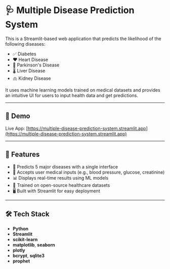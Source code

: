 # 🩺 Multiple Disease Prediction System

This is a Streamlit-based web application that predicts the likelihood of the following diseases:

- ✅ Diabetes
- ❤️ Heart Disease
- 🧠 Parkinson's Disease
- 🌡️ Liver Disease
- 🫁 Kidney Disease

It uses machine learning models trained on medical datasets and provides an intuitive UI for users to input health data and get predictions.

---

## 🚀 Demo

Live App: [https://multiple-disease-prediction-system.streamlit.app](https://multiple-disease-prediction-system.streamlit.app)

---

## 🧠 Features

- 🎯 Predicts 5 major diseases with a single interface
- 🧪 Accepts user medical inputs (e.g., blood pressure, glucose, creatinine)
- 📊 Displays real-time results using ML models
- 💾 Trained on open-source healthcare datasets
- 🖥 Built with Streamlit for easy deployment

---

## 🛠️ Tech Stack

- **Python**
- **Streamlit**
- **scikit-learn**
- **matplotlib**, **seaborn**
- **plotly**
- **bcrypt**, **sqlite3**
- **prophet** 

